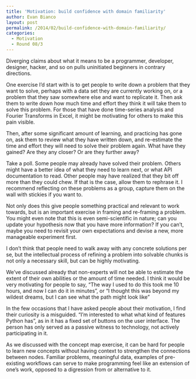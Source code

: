 ```yaml
---
title: 'Motivation: build confidence with domain familiarity'
author: Evan Bianco
layout: post
permalink: /2014/02/build-confidence-with-domain-familiarity/
categories:
  - Motivation
  - Round 08/3
---
```

<p dir="ltr">
  Diverging claims about what it means to be a programmer, developer, designer, hacker, and so on pulls uninitiated beginners in contrary directions.
</p>

<p dir="ltr">
  One exercise I’d start with is to get people to write down a problem that they want to solve, perhaps with a data set they are currently working on, or a problem that they saw somewhere else and want to replicate it. Then ask them to write down how much time and effort they think it will take them to solve this problem. For those that have done time-series analysis and Fourier Transforms in Excel, it might be motivating for others to make this pain visible.
</p>

<p dir="ltr">
  Then, after some significant amount of learning, and practicing has gone on, ask them to review what they have written down, and re-estimate the time and effort they will need to solve their problem again. What have they gained? Are they any closer? Or are they further away?
</p>

<p dir="ltr">
  Take a poll. Some people may already have solved their problem. Others might have a better idea of what they need to learn next, or what API documentation to read. Other people may have realized that they bit off more than they could chew. If that is the case, allow them to rephrase it. I recommend reflecting on these problems as a group, capture them on the wall with stickies if you want to.
</p>

<p dir="ltr">
  Not only does this give people something practical and relevant to work towards, but is an important exercise in framing and re-framing a problem. You might even note that this is even semi-scientific in nature; can you update your hypothesis now that you have more information? If you can’t, maybe you need to revisit your own expectations and devise a new, more manageable experiment first.
</p>

<p dir="ltr">
  I don’t think that people need to walk away with any concrete solutions per se, but the intellectual process of refining a problem into solvable chunks is not only a necessary skill, but can be highly motivating.
</p>

<p dir="ltr">
  We’ve discussed already that non-experts will not be able to estimate the extent of their own abilities or the amount of time needed. I think it would be very motivating for people to say, “The way I used to do this took me 10 hours, and now I can do it in minutes”, or “I thought this was beyond my wildest dreams, but I can see what the path might look like”
</p>

<p dir="ltr">
  In the few occasions that I have asked people about their motivation, I find their curiosity is a misguided. &#8220;I&#8217;m interested to what what kind of features Python has&#8221;, as in it has a fixed set of buttons on the user interface. The person has only served as a passive witness to technology, not actively participating in it.
</p>

<p dir="ltr">
  As we discussed with the concept map exercise, it can be hard for people to learn new concepts without having context to strengthen the connections between nodes. Familiar problems, meaningful data, examples of pre-existing workflows can serve to make programming feel like an extension of one’s work, opposed to a digression from or alternative to it.
</p>

&nbsp;